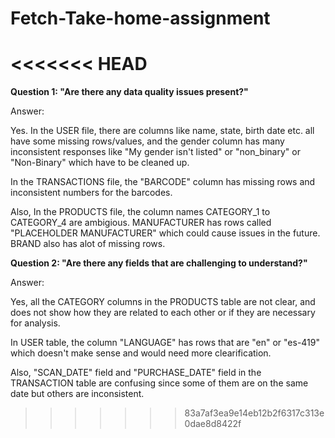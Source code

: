 # Fetch-Take-home-assignment
<<<<<<< HEAD
=======

**Question 1: "Are there any data quality issues present?"**

Answer: 

Yes. In the USER file, there are columns like name, state, birth date etc. all have some missing rows/values, and the gender column has many inconsistent responses like "My gender isn't listed" or "non_binary" or "Non-Binary" which have to be cleaned up.

In the TRANSACTIONS file, the "BARCODE" column has missing rows and inconsistent numbers for the barcodes.

Also, 
In the PRODUCTS file, the column names CATEGORY_1	to CATEGORY_4 are ambigious. 
MANUFACTURER has rows called "PLACEHOLDER MANUFACTURER" which could cause issues in the future. BRAND also has alot of missing rows.



**Question 2: "Are there any fields that are challenging to understand?"**

Answer:

Yes, all the CATEGORY columns in the PRODUCTS table are not clear, and does not show how they are related to each other or if they are necessary for analysis. 

In USER table, the column "LANGUAGE" has rows that are "en" or "es-419" which doesn't make sense and would need more clearification.

Also, "SCAN_DATE" field and "PURCHASE_DATE" field in the TRANSACTION table are confusing since some of them are on the same date but others are inconsistent.




>>>>>>> 83a7af3ea9e14eb12b2f6317c313e0dae8d8422f
